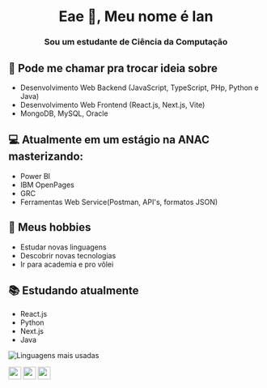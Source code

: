 <h1 align="center">Eae 👋, Meu nome é Ian</h1>
<h3 align="center">Sou um estudante de Ciência da Computação</h3>

## 💬 Pode me chamar pra trocar ideia sobre
- Desenvolvimento Web Backend (JavaScript, TypeScript, PHp, Python e Java)
- Desenvolvimento Web Frontend (React.js, Next.js, Vite)
- MongoDB, MySQL, Oracle

## 💻 Atualmente em um estágio na ANAC masterizando:
- Power BI
- IBM OpenPages
- GRC
- Ferramentas Web Service(Postman, API's, formatos JSON)

## 📅 Meus hobbies
- Estudar novas linguagens
- Descobrir novas tecnologias
- Ir para academia e pro vôlei 

## 📚 Estudando atualmente
- React.js 
- Python
- Next.js
- Java

  
![Linguagens mais usadas](https://github-readme-stats.vercel.app/api/top-langs/?username=ianmelo1&layout=compact&theme=radical)

<p><a href="https://x.com/Fautmelo"><img src="https://img.shields.io/badge/twitter-%231DA1F2.svg?&style=for-the-badge&logo=twitter&logoColor=white" height=25></a> <a href="https://www.linkedin.com/in/ian-melo-gon%C3%A7alves-36960031a/"><img src="https://img.shields.io/badge/linkedin-%230077B5.svg?&style=for-the-badge&logo=linkedin&logoColor=white" height=25></a> <a href="https://www.instagram.com/ian_melogg/"><img src="https://img.shields.io/badge/instagram-%23E4405F.svg?&style=for-the-badge&logo=instagram&logoColor=white" height=25></a>
  

